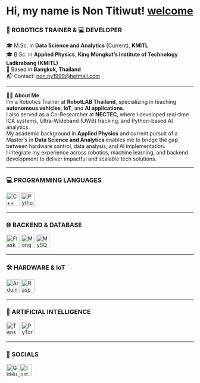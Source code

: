 Hi, my name is Non Titiwut! [welcome](https://user-images.githubusercontent.com/18350557/176309783-0785949b-9127-417c-8b55-ab5a4333674e.gif)
===================================================================================================================================

### 🤖 ROBOTICS TRAINER & 💻 DEVELOPER  
🎓 M.Sc. in **Data Science and Analytics** (Current), **KMITL**  
🎓 B.Sc. in **Applied Physics**, **King Mongkut’s Institute of Technology Ladkrabang (KMITL)**  
📍 Based in **Bangkok, Thailand**  
📬 Contact: [non.ny1999@hotmail.com](mailto:non.ny1999@hotmail.com)

---

👨‍🏫 **About Me**  
I’m a Robotics Trainer at **RobotLAB Thailand**, specializing in teaching **autonomous vehicles**, **IoT**, and **AI applications**.  
I also served as a Co-Researcher at **NECTEC**, where I developed real-time ICA systems, Ultra-Wideband (UWB) tracking, and Python-based AI analytics.  
My academic background in **Applied Physics** and current pursuit of a Master's in **Data Science and Analytics** enables me to bridge the gap between hardware control, data analysis, and AI implementation.  
I integrate my experience across robotics, machine learning, and backend development to deliver impactful and scalable tech solutions.

---

### 💻 PROGRAMMING LANGUAGES
<p align="left">
  <a href="https://docs.microsoft.com/en-us/cpp/?view=msvc-170" target="_blank"><img src="https://raw.githubusercontent.com/isocpp/logos/master/cpp_logo.png" width="36" height="36" alt="C++" /></a>
  <a href="https://www.python.org/" target="_blank"><img src="https://raw.githubusercontent.com/danielcranney/readme-generator/main/public/icons/skills/python-colored.svg" width="36" height="36" alt="Python" /></a>
</p>

---

### 🌐 BACKEND & DATABASE
<p align="left">
  <a href="https://flask.palletsprojects.com/en/2.0.x/" target="_blank"><img src="https://raw.githubusercontent.com/danielcranney/readme-generator/main/public/icons/skills/flask-colored.svg" width="36" height="36" alt="Flask" /></a>
  <a href="https://www.mongodb.com/" target="_blank"><img src="https://raw.githubusercontent.com/danielcranney/readme-generator/main/public/icons/skills/mongodb-colored.svg" width="36" height="36" alt="MongoDB" /></a>
  <a href="https://www.mysql.com/" target="_blank"><img src="https://raw.githubusercontent.com/danielcranney/readme-generator/main/public/icons/skills/mysql-colored.svg" width="36" height="36" alt="MySQL" /></a>
</p>

---

### 🛠️ HARDWARE & IoT
<p align="left">
  <a href="https://store.arduino.cc/" target="_blank"><img src="https://raw.githubusercontent.com/danielcranney/readme-generator/main/public/icons/skills/arduino-colored.svg" width="36" height="36" alt="Arduino" /></a>
  <a href="https://www.raspberrypi.org/" target="_blank"><img src="https://raw.githubusercontent.com/danielcranney/readme-generator/main/public/icons/skills/raspberrypi-colored.svg" width="36" height="36" alt="Raspberry Pi" /></a>
</p>

---

### 🧠 ARTIFICIAL INTELLIGENCE
<p align="left">
  <a href="https://www.tensorflow.org/" target="_blank"><img src="https://raw.githubusercontent.com/danielcranney/readme-generator/main/public/icons/skills/tensorflow-colored.svg" width="36" height="36" alt="TensorFlow" /></a>
  <a href="https://pytorch.org/" target="_blank"><img src="https://raw.githubusercontent.com/danielcranney/readme-generator/main/public/icons/skills/pytorch-colored.svg" width="36" height="36" alt="PyTorch" /></a>
</p>

---

### 🔗 SOCIALS
<p align="left">
  <a href="https://www.github.com/jarvisN" target="_blank">
    <img src="https://raw.githubusercontent.com/danielcranney/readme-generator/main/public/icons/socials/github.svg" width="32" height="32" alt="GitHub" />
  </a>
  <a href="https://www.instagram.com/jarvis_non" target="_blank">
    <img src="https://raw.githubusercontent.com/danielcranney/readme-generator/main/public/icons/socials/instagram.svg" width="32" height="32" alt="Instagram" />
  </a>
</p>
